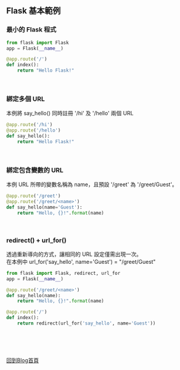 ## Flask 基本範例

### 最小的 Flask 程式
```python
from flask import Flask
app = Flask(__name__)

@app.route('/')
def index():
	return "Hello Flask!"
```

<br/>

### 綁定多個 URL
本例將 say_hello() 同時註冊 '/hi' 及 '/hello' 兩個 URL
```python
@app.route('/hi')
@app.route('/hello')
def say_hello():
	return "Hello Flask!"
```

<br/>

### 綁定包含變數的 URL
本例 URL 所帶的變數名稱為 name，且預設 '/greet' 為 '/greet/Guest'。
```python
@app.route('/greet')
@app.route('/greet/<name>')
def say_hello(name='Guest'):
	return "Hello, {}!".format(name)
```

<br/>

### redirect() + url_for() 
透過重新導向的方式，讓相同的 URL 設定僅需出現一次。  
在本例中 url_for('say_hello', name='Guest') = "/greet/Guest"
```python
from flask import Flask, redirect, url_for
app = Flask(__name__)

@app.route('/greet/<name>')
def say_hello(name):
    return "Hello, {}!".format(name)

@app.route('/')
def index():
	return redirect(url_for('say_hello', name='Guest'))
```

<br/><br/><br/>

[回到Blog首頁](../index.md)

<br/>
